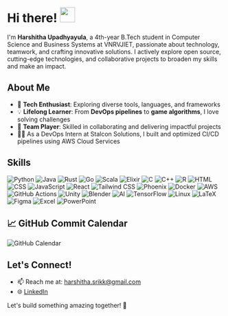 # Hi there! <img src="https://github.com/TheDudeThatCode/TheDudeThatCode/blob/master/Assets/Hi.gif" width="35" />

I'm **Harshitha Upadhyayula**, a 4th-year B.Tech student in Computer Science and Business Systems at VNRVJIET, passionate about technology, teamwork, and crafting innovative solutions. I actively explore open source, cutting-edge technologies, and collaborative projects to broaden my skills and make an impact.



## About Me  
- 🚀 **Tech Enthusiast**: Exploring diverse tools, languages, and frameworks  
- 💡 **Lifelong Learner**: From **DevOps pipelines** to **game algorithms**, I love solving challenges  
- 🤝 **Team Player**: Skilled in collaborating and delivering impactful projects  
- 🧑‍💻 As a DevOps Intern at Stalcon Solutions, I built and optimized CI/CD pipelines using AWS Cloud Services

## Skills  

![Python](https://img.shields.io/badge/Python-3776AB?style=for-the-badge&logo=python&logoColor=white)
![Java](https://img.shields.io/badge/Java-007396?style=for-the-badge&logo=java&logoColor=white)
![Rust](https://img.shields.io/badge/Rust-000000?style=for-the-badge&logo=rust&logoColor=white)
![Go](https://img.shields.io/badge/Go-00ADD8?style=for-the-badge&logo=go&logoColor=white)
![Scala](https://img.shields.io/badge/Scala-DC322F?style=for-the-badge&logo=scala&logoColor=white)
![Elixir](https://img.shields.io/badge/Elixir-4B275F?style=for-the-badge&logo=elixir&logoColor=white)
![C](https://img.shields.io/badge/C-A8B9CC?style=for-the-badge&logo=c&logoColor=black)
![C++](https://img.shields.io/badge/C++-00599C?style=for-the-badge&logo=c%2B%2B&logoColor=white)
![R](https://img.shields.io/badge/R-276DC3?style=for-the-badge&logo=r&logoColor=white) 
![HTML](https://img.shields.io/badge/HTML-E34F26?style=for-the-badge&logo=html5&logoColor=white)
![CSS](https://img.shields.io/badge/CSS-1572B6?style=for-the-badge&logo=css3&logoColor=white)
![JavaScript](https://img.shields.io/badge/JavaScript-F7DF1E?style=for-the-badge&logo=javascript&logoColor=black)
![React](https://img.shields.io/badge/React-61DAFB?style=for-the-badge&logo=react&logoColor=black)
![Tailwind CSS](https://img.shields.io/badge/Tailwind_CSS-38B2AC?style=for-the-badge&logo=tailwind-css&logoColor=white)
![Phoenix](https://img.shields.io/badge/Phoenix-FF6600?style=for-the-badge&logo=phoenix-framework&logoColor=white)
![Docker](https://img.shields.io/badge/Docker-2496ED?style=for-the-badge&logo=docker&logoColor=white)
![AWS](https://img.shields.io/badge/AWS-232F3E?style=for-the-badge&logo=amazon-aws&logoColor=white)
![GitHub Actions](https://img.shields.io/badge/GitHub_Actions-2088FF?style=for-the-badge&logo=github-actions&logoColor=white)
![Unity](https://img.shields.io/badge/Unity-000000?style=for-the-badge&logo=unity&logoColor=white)
![Blender](https://img.shields.io/badge/Blender-F5792A?style=for-the-badge&logo=blender&logoColor=white)
![AI](https://img.shields.io/badge/AI-FC7303?style=for-the-badge&logo=openai&logoColor=white)
![TensorFlow](https://img.shields.io/badge/TensorFlow-FF6F00?style=for-the-badge&logo=tensorflow&logoColor=white)
![Linux](https://img.shields.io/badge/Linux-FCC624?style=for-the-badge&logo=linux&logoColor=black)
![LaTeX](https://img.shields.io/badge/LaTeX-008080?style=for-the-badge&logo=latex&logoColor=white)
![Figma](https://img.shields.io/badge/Figma-F24E1E?style=for-the-badge&logo=figma&logoColor=white)
![Excel](https://img.shields.io/badge/Excel-217346?style=for-the-badge&logo=microsoft-excel&logoColor=white)
![PowerPoint](https://img.shields.io/badge/PowerPoint-B7472A?style=for-the-badge&logo=microsoft-powerpoint&logoColor=white)  


## 📈 GitHub Commit Calendar  
![GitHub Calendar](https://ghchart.rshah.org/U-Harshitha)  


## Let's Connect!  
- 📫 Reach me at: [harshitha.srikk@gmail.com](mailto:harshitha.srikk@gmail.com)  
- 🌐 [LinkedIn](https://www.linkedin.com/in/harshitha-upadhyayula-386b04242/)  

Let's build something amazing together! 🚀
